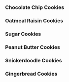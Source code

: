 ### Chocolate Chip Cookies
### Oatmeal Raisin Cookies
### Sugar Cookies
### Peanut Butter Cookies
### Snickerdoodle Cookies
### Gingerbread Cookies
